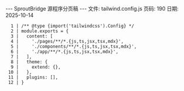--- SproutBridge 源程序分页稿 ---
文件: tailwind.config.js
页码: 190
日期: 2025-10-14

```
  1 | /** @type {import('tailwindcss').Config} */
  2 | module.exports = {
  3 |   content: [
  4 |     './pages/**/*.{js,ts,jsx,tsx,mdx}',
  5 |     './components/**/*.{js,ts,jsx,tsx,mdx}',
  6 |     './app/**/*.{js,ts,jsx,tsx,mdx}',
  7 |   ],
  8 |   theme: {
  9 |     extend: {},
 10 |   },
 11 |   plugins: [],
 12 | }
```
